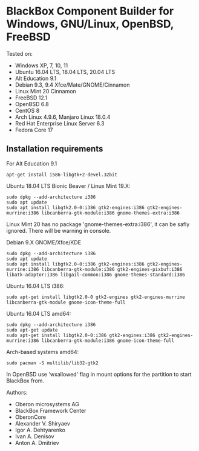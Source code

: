 # BlackBox Component Builder for Windows, GNU/Linux, OpenBSD, FreeBSD

Tested on:

* Windows XP, 7, 10, 11
* Ubuntu 16.04 LTS, 18.04 LTS, 20.04 LTS
* Alt Education 9.1
* Debian 9.3, 9.4 Xfce/Mate/GNOME/Cinnamon
* Linux Mint 20 Cinnamon
* FreeBSD 12.1
* OpenBSD 6.8
* CentOS 8
* Arch Linux 4.9.6, Manjaro Linux 18.0.4
* Red Hat Enterprise Linux Server 6.3
* Fedora Core 17

## Installation requirements

For Alt Education 9.1

	apt-get install i586-libgtk+2-devel.32bit

Ubuntu 18.04 LTS Bionic Beaver / Linux Mint 19.X:

	sudo dpkg --add-architecture i386
	sudo apt update
	sudo apt install libgtk2.0-0:i386 gtk2-engines:i386 gtk2-engines-murrine:i386 libcanberra-gtk-module:i386 gnome-themes-extra:i386

Linux Mint 20 has no package 'gnome-themes-extra:i386', it can be safly ignored. There will be warning in console.

Debian 9.X GNOME/Xfce/KDE

	sudo dpkg --add-architecture i386
	sudo apt update
	sudo apt install libgtk2.0-0:i386 gtk2-engines:i386 gtk2-engines-murrine:i386 libcanberra-gtk-module:i386 gtk2-engines-pixbuf:i386 libatk-adaptor:i386 libgail-common:i386 gnome-themes-standard:i386

Ubuntu 16.04 LTS i386:

	sudo apt-get install libgtk2.0-0 gtk2-engines gtk2-engines-murrine libcanberra-gtk-module gnome-icon-theme-full

Ubuntu 16.04 LTS amd64:

	sudo dpkg --add-architecture i386
	sudo apt-get update
	sudo apt-get install libgtk2.0-0:i386 gtk2-engines:i386 gtk2-engines-murrine:i386 libcanberra-gtk-module:i386 gnome-icon-theme-full

Arch-based systems amd64:

	sudo pacman -S multilib/lib32-gtk2

In OpenBSD use 'wxallowed' flag in mount options for the partition to start BlackBox from.

Authors:

* Oberon microsystems AG
* BlackBox Framework Center
* OberonCore
* Alexander V. Shiryaev
* Igor A. Dehtyarenko
* Ivan A. Denisov
* Anton A. Dmitriev
